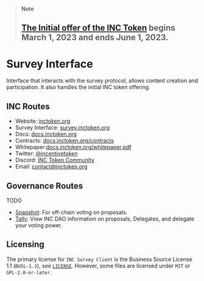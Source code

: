 > **Note**
> ## [The Initial offer of the INC Token](https://survey.inctoken.org/token-sale) begins March 1, 2023 and ends June 1, 2023.

# Survey Interface

Interface that interacts with the survey protocol, allows content creation and participation.
It also handles the initial INC token offering.

## INC Routes

- Website: [inctoken.org](https://inctoken.org)
- Survey Interface: [survey.inctoken.org](https://survey.inctoken.org)
- Docs: [docs.inctoken.org](https://docs.inctoken.org)
- Contracts: [docs.inctoken.org/contracts](https://docs.inctoken.org/contracts)
- Whitepaper:[docs.inctoken.org/whitepaper.pdf](https://docs.inctoken.org/whitepaper.pdf)
- Twitter: [@incentivetoken](https://twitter.com/incentivetoken)
- Discord: [INC Token Community](https://discord.com/invite/fFzDHMKhcN)
- Email: [contact@inctoken.org](mailto:contact@inctoken.org)

## Governance Routes

TODO
- [Snapshot](https://snapshot.org/#/XXXXXX): For off-chain voting on proposals.
- [Tally](https://www.tally.xyz/governance/XXXXXX): View INC DAO information on proposals, Delegates, and delegate your voting power.

## Licensing

The primary license for `INC Survey Client` is the Business Source License 1.1 (`BUSL-1.1`), see [`LICENSE`](./LICENSE). However, some files are licensed under `MIT` or `GPL-2.0-or-later`.
